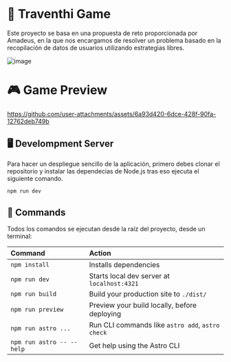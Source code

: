 # 🧠 Traventhi Game

Este proyecto se basa en una propuesta de reto proporcionada por Amadeus, en la que nos encargamos de resolver un problema basado en la recopilación de datos de usuarios utilizando estrategias libres.

![image](https://github.com/user-attachments/assets/b2964015-d58b-4909-98a0-fe31f5081a5a)

# 🎮 Game Preview

https://github.com/user-attachments/assets/6a93d420-6dce-428f-90fa-12762deb749b

## 🖥 Develompment Server

Para hacer un despliegue sencillo de la aplicación, primero debes clonar el repositorio y instalar las dependecias de Node.js tras eso ejecuta el siguiente comando.

```sh
npm run dev
```

## 🧞 Commands

Todos los comandos se ejecutan desde la raíz del proyecto, desde un terminal:

| Command                   | Action                                           |
| :------------------------ | :----------------------------------------------- |
| `npm install`             | Installs dependencies                            |
| `npm run dev`             | Starts local dev server at `localhost:4321`      |
| `npm run build`           | Build your production site to `./dist/`          |
| `npm run preview`         | Preview your build locally, before deploying     |
| `npm run astro ...`       | Run CLI commands like `astro add`, `astro check` |
| `npm run astro -- --help` | Get help using the Astro CLI                     |
